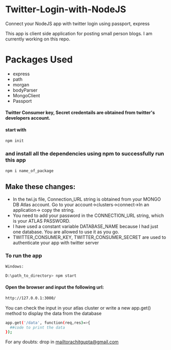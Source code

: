 # Twitter-Login-with-NodeJS
Connect your NodeJS app with twitter login using passport, express 

This app is client side application for posting small person blogs. I am currently working on this repo.

# Packages Used
- express
- path
- morgan
- bodyParser 
- MongoClient
- Passport

#### Twitter Consumer key, Secret credentails are obtained from twitter's developers account. 

#### start with 
```sh
npm init

```

### and install all the dependencies using npm to successfully run this app
```sh
npm i name_of_package

```



## Make these changes:
- In the twi.js file, Connection_URL string is obtained from your MONGO DB Atlas account. Go to your account->clusters->connect->In an application-> copy the string.
- You need to add your password in the CONNECTION_URL string, which is your ATLAS PASSWORD.
- I have used a constant variable DATABASE_NAME because I had just one database. You are allowed to use it as you go.
- TWITTER_CONSUMER_KEY, TWITTER_CONSUMER_SECRET are used to authenticate your app with twitter server


### To run the app
```sh
Windows:

D:\path_to_directory> npm start

```

#### Open the browser and input the following url:

```sh
http://127.0.0.1:3000/

```



You can check the input in your atlas cluster or write a new app.get() method to display the data from the database

```sh
app.get('/data', function(req,res)=>{
  ##code to print the data
});

```

For any doubts: drop in mailtorachitgupta@gmail.com
